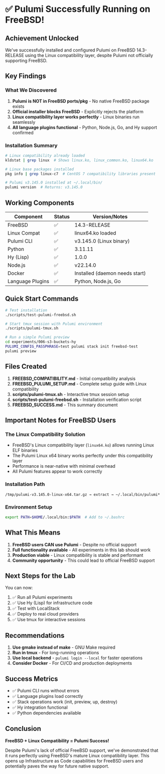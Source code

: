 # ✅ Pulumi Successfully Running on FreeBSD!

## Achievement Unlocked
We've successfully installed and configured Pulumi on FreeBSD 14.3-RELEASE using the Linux compatibility layer, despite Pulumi not officially supporting FreeBSD.

## Key Findings

### What We Discovered
1. **Pulumi is NOT in FreeBSD ports/pkg** - No native FreeBSD package exists
2. **Official installer blocks FreeBSD** - Explicitly rejects the platform
3. **Linux compatibility layer works perfectly** - Linux binaries run seamlessly
4. **All language plugins functional** - Python, Node.js, Go, and Hy support confirmed

### Installation Summary
```bash
# Linux compatibility already loaded
kldstat | grep linux  # Shows linux.ko, linux_common.ko, linux64.ko

# Linux base packages installed
pkg info | grep linux-c7  # CentOS 7 compatibility libraries present

# Pulumi v3.145.0 installed at ~/.local/bin/
pulumi version  # Returns: v3.145.0
```

## Working Components

| Component | Status | Version/Notes |
|-----------|--------|---------------|
| FreeBSD | ✅ | 14.3-RELEASE |
| Linux Compat | ✅ | linux64.ko loaded |
| Pulumi CLI | ✅ | v3.145.0 (Linux binary) |
| Python | ✅ | 3.11.11 |
| Hy (Lisp) | ✅ | 1.0.0 |
| Node.js | ✅ | v22.14.0 |
| Docker | ✅ | Installed (daemon needs start) |
| Language Plugins | ✅ | Python, Node.js, Go |

## Quick Start Commands

```bash
# Test installation
./scripts/test-pulumi-freebsd.sh

# Start tmux session with Pulumi environment
./scripts/pulumi-tmux.sh

# Run a simple Pulumi preview
cd experiments/006-s3-buckets-hy
PULUMI_CONFIG_PASSPHRASE=test pulumi stack init freebsd-test
pulumi preview
```

## Files Created

1. **FREEBSD_COMPATIBILITY.md** - Initial compatibility analysis
2. **FREEBSD_PULUMI_SETUP.md** - Complete setup guide with Linux compatibility
3. **scripts/pulumi-tmux.sh** - Interactive tmux session setup
4. **scripts/test-pulumi-freebsd.sh** - Installation verification script
5. **FREEBSD_SUCCESS.md** - This summary document

## Important Notes for FreeBSD Users

### The Linux Compatibility Solution
- FreeBSD's Linux compatibility layer (`linux64.ko`) allows running Linux ELF binaries
- The Pulumi Linux x64 binary works perfectly under this compatibility layer
- Performance is near-native with minimal overhead
- All Pulumi features appear to work correctly

### Installation Path
```
/tmp/pulumi-v3.145.0-linux-x64.tar.gz → extract → ~/.local/bin/pulumi*
```

### Environment Setup
```bash
export PATH=$HOME/.local/bin:$PATH  # Add to ~/.bashrc
```

## What This Means

1. **FreeBSD users CAN use Pulumi** - Despite no official support
2. **Full functionality available** - All experiments in this lab should work
3. **Production viable** - Linux compatibility is stable and performant
4. **Community opportunity** - This could lead to official FreeBSD support

## Next Steps for the Lab

You can now:
1. ✅ Run all Pulumi experiments
2. ✅ Use Hy (Lisp) for infrastructure code
3. ✅ Test with LocalStack
4. ✅ Deploy to real cloud providers
5. ✅ Use tmux for interactive sessions

## Recommendations

1. **Use gmake instead of make** - GNU Make required
2. **Run in tmux** - For long-running operations
3. **Use local backend** - `pulumi login --local` for faster operations
4. **Consider Docker** - For CI/CD and production deployments

## Success Metrics

- ✅ Pulumi CLI runs without errors
- ✅ Language plugins load correctly
- ✅ Stack operations work (init, preview, up, destroy)
- ✅ Hy integration functional
- ✅ Python dependencies available

## Conclusion

**FreeBSD + Linux Compatibility = Pulumi Success!**

Despite Pulumi's lack of official FreeBSD support, we've demonstrated that it runs perfectly using FreeBSD's mature Linux compatibility layer. This opens up Infrastructure as Code capabilities for FreeBSD users and potentially paves the way for future native support.